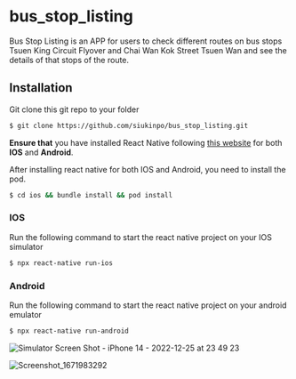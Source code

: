 # bus_stop_listing

Bus Stop Listing is an APP for users to check different routes on bus stops Tsuen King Circuit Flyover and Chai Wan Kok Street Tsuen Wan and see the details of that stops of the route.

## Installation

Git clone this git repo to your folder
```bash
$ git clone https://github.com/siukinpo/bus_stop_listing.git
```

**Ensure that** you have installed React Native following [this website](https://reactnative.dev/docs/environment-setup) for both **IOS** and **Android**.

After installing react native for both IOS and Android, you need to install the pod.

```bash
$ cd ios && bundle install && pod install
```

### IOS
Run the following command to start the react native project on your IOS simulator

```bash
$ npx react-native run-ios
```

### Android
Run the following command to start the react native project on your android emulator
```bash
$ npx react-native run-android
```

![Simulator Screen Shot - iPhone 14 - 2022-12-25 at 23 49 23](https://user-images.githubusercontent.com/87114277/209475967-ba38a2f3-3ae5-44ed-807f-f14eeb2b61be.png)

![Screenshot_1671983292](https://user-images.githubusercontent.com/87114277/209475971-1a67ef54-d949-4169-82b0-d7ea675b7425.png)


